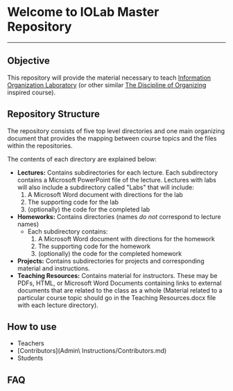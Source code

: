 # Welcome to IOLab Master Repository
---
## Objective
This repository will provide the material necessary to teach [Information Organization Laboratory](http://www.ischool.berkeley.edu/courses/i290ta) (or other similar [The Discipline of Organizing](http://disciplineoforganizing.org/) inspired course).

## Repository Structure
The repository consists of five top level directories and one main organizing document that provides the mapping between course topics and the files within the repositories.

The contents of each directory are explained below:
- **Lectures:** Contains subdirectories for each lecture. Each subdirectory contains a Microsoft PowerPoint file of the lecture. Lectures with labs will also include a subdirectory called "Labs" that will include:
    1. A Microsoft Word document with directions for the lab
    2. The supporting code for the lab
    3. (optionally) the code for the completed lab
- **Homeworks:** Contains directories (names *do not* correspond to lecture names)
  - Each subdirectory contains:
    1. A Microsoft Word document with directions for the homework
    2. The supporting code for the homework
    3. (optionally) the code for the completed homework
- **Projects:** Contains subdirectories for projects and corresponding material and instructions.
- **Teaching Resources:** Contains material for instructors. These may be PDFs, HTML, or Microsoft Word Documents containing links to external documents that are related to the class as a whole (Material related to a particular course topic should go in the Teaching Resources.docx file with each lecture directory).

## How to use
- Teachers
- [Contributors](Admin\ Instructions/Contributors.md)
- Students

## FAQ
